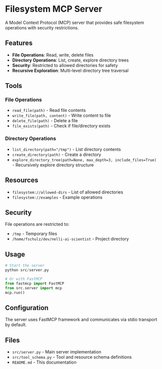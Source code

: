 # Filesystem MCP Server

A Model Context Protocol (MCP) server that provides safe filesystem operations with security restrictions.

## Features

- **File Operations**: Read, write, delete files
- **Directory Operations**: List, create, explore directory trees  
- **Security**: Restricted to allowed directories for safety
- **Recursive Exploration**: Multi-level directory tree traversal

## Tools

### File Operations
- `read_file(path)` - Read file contents
- `write_file(path, content)` - Write content to file
- `delete_file(path)` - Delete a file
- `file_exists(path)` - Check if file/directory exists

### Directory Operations  
- `list_directory(path="/tmp")` - List directory contents
- `create_directory(path)` - Create a directory
- `explore_directory_tree(path=None, max_depth=3, include_files=True)` - Recursively explore directory structure

## Resources

- `filesystem://allowed-dirs` - List of allowed directories
- `filesystem://examples` - Example operations

## Security

File operations are restricted to:
- `/tmp` - Temporary files
- `/home/fschulz/dev/nelli-ai-scientist` - Project directory

## Usage

```python
# Start the server
python src/server.py

# Or with FastMCP
from fastmcp import FastMCP
from src.server import mcp
mcp.run()
```

## Configuration

The server uses FastMCP framework and communicates via stdio transport by default.

## Files

- `src/server.py` - Main server implementation
- `src/tool_schema.py` - Tool and resource schema definitions  
- `README.md` - This documentation